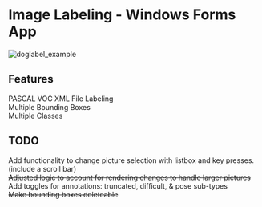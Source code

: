 # Image Labeling - Windows Forms App

![doglabel_example](https://user-images.githubusercontent.com/18463967/172060606-9f413d8d-1c18-4b01-8750-974eefeac082.png)

## Features

PASCAL VOC XML File Labeling <br>
Multiple Bounding Boxes <br>
Multiple Classes <br>

## TODO
Add functionality to change picture selection with listbox and key presses. (include a scroll bar)<br>
<s>Adjusted logic to account for rendering changes to handle larger pictures</s><br>
Add toggles for annotations: truncated, difficult, & pose sub-types<br>
<s>Make bounding boxes deleteable </s>

